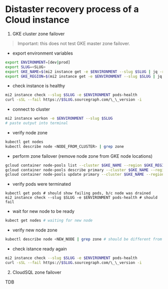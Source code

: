 # Distaster recovery process of a Cloud instance

1. GKE cluster zone failover

> Important: this does not test GKE master zone failover.

- export environment variables

```sh
export ENVIRONMENT=[dev|prod]
export SLUG=<SLUG>
export GKE_NAME=$(mi2 instance get -e $ENVIRONMENT --slug $SLUG | jq -r '.status.gkeClusters[0].name')
export GKE_REGION=$(mi2 instance get -e $ENVIRONMENT --slug $SLUG | jq -r '.spec.gcpRegion')
```

- check instance is healthy

```sh
mi2 instance check --slug $SLUG -e $ENVIRONMENT pods-health
curl -sSL --fail https://$SLUG.sourcegraph.com/\_\_version -i
```

- connect to cluster

```sh
mi2 instance workon -e $ENVIRONMENT --slug $SLUG
# paste output into terminal
```

- verify node zone

```sh
kubectl get nodes
kubectl describe node <NODE_FROM_CLUSTER> | grep zone
```

- perform zone failover (remove node zone from GKE node locations)

```sh
gcloud container node-pools list --cluster $GKE_NAME --region $GKE_REGION
gcloud container node-pools describe primary --cluster $GKE_NAME --region $GKE_REGION --format json | jq '.locations'
gcloud container node-pools update primary --cluster $GKE_NAME --region $GKE_REGION --node-locations <DIFFERENT_ZONE_THAN_EXISTING_NODE> --async
```

- verify pods were terminated

```
kubectl get pods # should show failing pods, b/c node was drained
mi2 instance check --slug $SLUG -e $ENVIRONMENT pods-health # should fail
```

- wait for new node to be ready

```sh
kubect get nodes # waiting for new node
```

- verify new node zone

```sh
kubectl describe node <NEW_NODE | grep zone # should be different from previous node
```

- check istance ready again

```sh
mi2 instance check --slug $SLUG -e $ENVIRONMENT pods-health
curl -sSL --fail https://$SLUG.sourcegraph.com/\_\_version -i
```

2. CloudSQL zone failover

TDB
